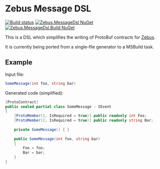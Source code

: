 # Zebus Message DSL

[![Build status](https://abc-arbitrage.visualstudio.com/Zebus/_apis/build/status/Zebus.MessageDsl?branchName=master)](https://abc-arbitrage.visualstudio.com/Zebus/_build/latest?definitionId=3&branchName=master)
[![Zebus.MessageDsl NuGet](https://img.shields.io/nuget/v/Zebus.MessageDsl.svg?label=Zebus.MessageDsl&logo=NuGet)](https://www.nuget.org/packages/Zebus.MessageDsl)
[![Zebus.MessageDsl.Build NuGet](https://img.shields.io/nuget/v/Zebus.MessageDsl.Build.svg?label=Zebus.MessageDsl.Build&logo=NuGet)](https://www.nuget.org/packages/Zebus.MessageDsl.Build)

This is a DSL which simplifies the writing of ProtoBuf contracts for [Zebus](https://github.com/Abc-Arbitrage/Zebus).

It is currently being ported from a single-file generator to a MSBuild task.

## Example

Input file:

```C#
SomeMessage(int foo, string bar)
```

Generated code (simplified):

```C#
[ProtoContract]
public sealed partial class SomeMessage : IEvent
{
    [ProtoMember(1, IsRequired = true)] public readonly int Foo;
    [ProtoMember(2, IsRequired = true)] public readonly string Bar;
    
    private SomeMessage() { }
    
    public SomeMessage(int foo, string bar)
    {
        Foo = foo;
        Bar = bar;
    }
}
```
